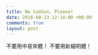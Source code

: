 ```yaml
---
title: No SimSun, Please!
date: 2016-08-23 22:14:00 +08:00
comments: true
layout: post
---
```


不要用中易宋體！
不要用新細明體！